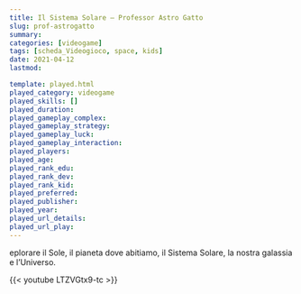 ```yaml
---
title: Il Sistema Solare – Professor Astro Gatto
slug: prof-astrogatto
summary: 
categories: [videogame]
tags: [scheda_Videogioco, space, kids]
date: 2021-04-12
lastmod: 

template: played.html
played_category: videogame
played_skills: []
played_duration: 
played_gameplay_complex: 
played_gameplay_strategy: 
played_gameplay_luck: 
played_gameplay_interaction: 
played_players: 
played_age: 
played_rank_edu: 
played_rank_dev: 
played_rank_kid: 
played_preferred: 
played_publisher: 
played_year: 
played_url_details: 
played_url_play: 
---
```



eplorare il Sole, il pianeta dove abitiamo, il Sistema Solare, la nostra galassia e l’Universo.

{{< youtube LTZVGtx9-tc >}}
